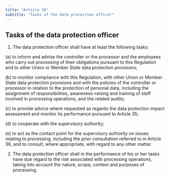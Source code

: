 ```yaml
---
title: "Article 39"
subtitle: "Tasks of the data protection officer"
---
```

## Tasks of the data protection officer

1. The data protection officer shall have at least the following tasks:

(a) to inform and advise the controller or the processor and the employees who carry out processing of their obligations pursuant to this Regulation and to other Union or Member State data protection provisions;

(b) to monitor compliance with this Regulation, with other Union or Member State data protection provisions and with the policies of the controller or processor in relation to the protection of personal data, including the assignment of responsibilities, awareness-raising and training of staff involved in processing operations, and the related audits;

(c) to provide advice where requested as regards the data protection impact assessment and monitor its performance pursuant to Article 35;

(d) to cooperate with the supervisory authority;

(e) to act as the contact point for the supervisory authority on issues relating to processing, including the prior consultation referred to in Article 36, and to consult, where appropriate, with regard to any other matter.

2. The data protection officer shall in the performance of his or her tasks have due regard to the risk associated with processing operations, taking into account the nature, scope, context and purposes of processing.
